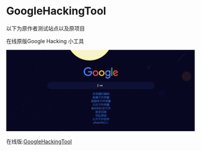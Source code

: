 # GoogleHackingTool
以下为原作者测试站点以及原项目

在线原版Google Hacking 小工具

![GoogleHackingTool](https://raw.githubusercontent.com/r00tSe7en/pictures/master/googlehacking.gif)

在线版:[GoogleHackingTool](https://ght.se7ensec.cn)
